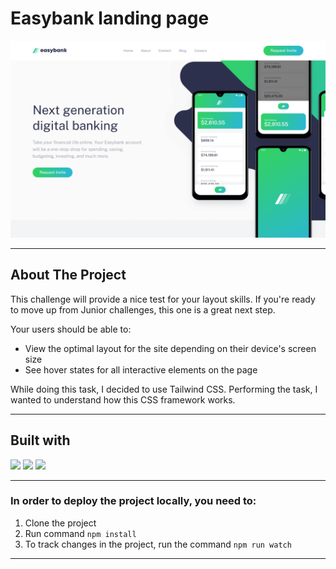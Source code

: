 # Easybank landing page

![Design preview for the Easybank landing page coding challenge](./design/preview.png)

---

## About The Project

This challenge will provide a nice test for your layout skills. If you're ready to move up from Junior challenges, this one is a great next step.

Your users should be able to:

- View the optimal layout for the site depending on their device's screen size
- See hover states for all interactive elements on the page

While doing this task, I decided to use Tailwind CSS. Performing the task, I wanted to understand how this CSS framework works.

---

## Built with

<img src="https://img.shields.io/badge/HTML5-E34F26?style=flat-square&logo=HTML5&logoColor=FFFFFF" /> <img src="https://img.shields.io/badge/Tailwind CSS-06B6D4?style=flat-square&logo=Tailwind CSS&logoColor=FFFFFF" /> <img src="https://img.shields.io/badge/JavaScript-F7DF1E?style=flat-square&logo=JavaScript&logoColor=FFFFFF" />

---

### In order to deploy the project locally, you need to:
1. Clone the project
2. Run command `npm install`
3. To track changes in the project, run the command `npm run watch`

---
